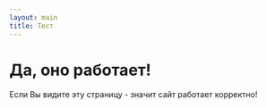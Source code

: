 ```yaml
---
layout: main
title: Тест
---
```

# Да, оно работает!
Если Вы видите эту страницу - значит сайт работает корректно!